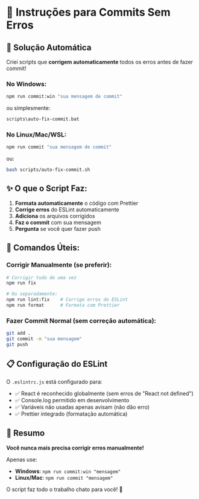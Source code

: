 # 📝 Instruções para Commits Sem Erros

## 🚀 Solução Automática

Criei scripts que **corrigem automaticamente** todos os erros antes de fazer commit!

### No Windows:
```bash
npm run commit:win "sua mensagem de commit"
```
ou simplesmente:
```bash
scripts\auto-fix-commit.bat
```

### No Linux/Mac/WSL:
```bash
npm run commit "sua mensagem de commit"
```
ou:
```bash
bash scripts/auto-fix-commit.sh
```

## ✨ O que o Script Faz:

1. **Formata automaticamente** o código com Prettier
2. **Corrige erros** do ESLint automaticamente
3. **Adiciona** os arquivos corrigidos
4. **Faz o commit** com sua mensagem
5. **Pergunta** se você quer fazer push

## 🔧 Comandos Úteis:

### Corrigir Manualmente (se preferir):
```bash
# Corrigir tudo de uma vez
npm run fix

# Ou separadamente:
npm run lint:fix    # Corrige erros do ESLint
npm run format      # Formata com Prettier
```

### Fazer Commit Normal (sem correção automática):
```bash
git add .
git commit -m "sua mensagem"
git push
```

## 📋 Configuração do ESLint

O `.eslintrc.js` está configurado para:
- ✅ React é reconhecido globalmente (sem erros de "React not defined")
- ✅ Console.log permitido em desenvolvimento
- ✅ Variáveis não usadas apenas avisam (não dão erro)
- ✅ Prettier integrado (formatação automática)

## 🎯 Resumo

**Você nunca mais precisa corrigir erros manualmente!**

Apenas use:
- **Windows**: `npm run commit:win "mensagem"`
- **Linux/Mac**: `npm run commit "mensagem"`

O script faz todo o trabalho chato para você! 🎉